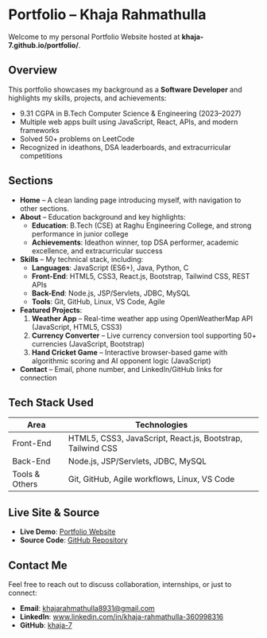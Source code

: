 # Portfolio – Khaja Rahmathulla

Welcome to my personal Portfolio Website hosted at **khaja-7.github.io/portfolio/**.

##  Overview

This portfolio showcases my background as a **Software Developer** and highlights my skills, projects, and achievements:

- 9.31 CGPA in B.Tech Computer Science & Engineering (2023–2027)
- Multiple web apps built using JavaScript, React, APIs, and modern frameworks
- Solved 50+ problems on LeetCode
- Recognized in ideathons, DSA leaderboards, and extracurricular competitions

##  Sections

- **Home** – A clean landing page introducing myself, with navigation to other sections.
- **About** – Education background and key highlights:
  - **Education**: B.Tech (CSE) at Raghu Engineering College, and strong performance in junior college
  - **Achievements**: Ideathon winner, top DSA performer, academic excellence, and extracurricular success
- **Skills** – My technical stack, including:
  - **Languages**: JavaScript (ES6+), Java, Python, C
  - **Front-End**: HTML5, CSS3, React.js, Bootstrap, Tailwind CSS, REST APIs
  - **Back-End**: Node.js, JSP/Servlets, JDBC, MySQL
  - **Tools**: Git, GitHub, Linux, VS Code, Agile
- **Featured Projects**:
  1. **Weather App** – Real-time weather app using OpenWeatherMap API (JavaScript, HTML5, CSS3)
  2. **Currency Converter** – Live currency conversion tool supporting 50+ currencies (JavaScript, Bootstrap)
  3. **Hand Cricket Game** – Interactive browser-based game with algorithmic scoring and AI opponent logic (JavaScript)
- **Contact** – Email, phone number, and LinkedIn/GitHub links for connection

##  Tech Stack Used

| Area         | Technologies                                |
|--------------|---------------------------------------------|
| Front-End     | HTML5, CSS3, JavaScript, React.js, Bootstrap, Tailwind CSS |
| Back-End      | Node.js, JSP/Servlets, JDBC, MySQL          |
| Tools & Others | Git, GitHub, Agile workflows, Linux, VS Code |

##  Live Site & Source

- **Live Demo**: [Portfolio Website](https://khaja-7.github.io/portfolio/)
- **Source Code**: [GitHub Repository](https://github.com/khaja-7/portfolio) 

##  Contact Me

Feel free to reach out to discuss collaboration, internships, or just to connect:

- **Email**: khajarahmathulla8931@gmail.com  
- **LinkedIn**: www.linkedin.com/in/khaja-rahmathulla-360998316  
- **GitHub**: [khaja-7](https://github.com/khaja-7)
